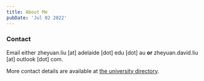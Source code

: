 ```yaml
---
title: About Me
pubDate: 'Jul 02 2022'
---
```


### Contact

Email either zheyuan.liu [at] adelaide [dot] edu [dot] au __or__ zheyuan.david.liu [at] outlook [dot] com.

More contact details are available at [the university directory](https://www.adelaide.edu.au/directory/zheyuan.liu).
